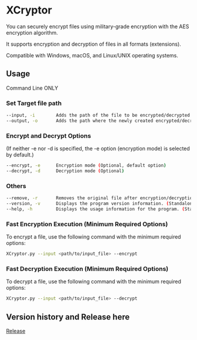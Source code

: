 # XCryptor

You can securely encrypt files using military-grade encryption with the AES encryption algorithm.

It supports encryption and decryption of files in all formats (extensions).

Compatible with Windows, macOS, and Linux/UNIX operating systems.

## Usage

Command Line ONLY

### Set Target file path

```bash
--input, -i        Adds the path of the file to be encrypted/decrypted as an argument. (Required option)
--output, -o       Adds the path where the newly created encrypted/decrypted file will be saved. (Optional option)
```

### Encrypt and Decrypt Options

(If neither -e nor -d is specified, the -e option (encryption mode) is selected by default.)

```bash
--encrypt, -e      Encryption mode (Optional, default option)
--decrypt, -d      Decryption mode (Optional)
```

### Others

```bash
--remove, -r       Removes the original file after encryption/decryption is complete. (Optional)
--version, -v      Displays the program version information. (Standalone command)
--help, -h         Displays the usage information for the program. (Standalone command)
```

### Fast Encryption Execution (Minimum Required Options)
To encrypt a file, use the following command with the minimum required options:

```bash
XCryptor.py --input <path/to/input_file> --encrypt
```

### Fast Decryption Execution (Minimum Required Options)
To decrypt a file, use the following command with the minimum required options:

```bash
XCryptor.py --input <path/to/input_file> --decrypt
```

## Version history and Release here

[Release](https://github.com/XerosLab/XCryptor/releases)
